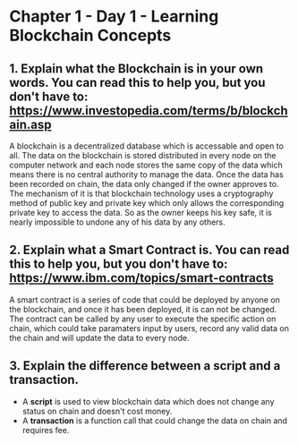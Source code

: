 # Chapter 1 - Day 1 - Learning Blockchain Concepts

## 1. Explain what the Blockchain is in your own words. You can read this to help you, but you don't have to: https://www.investopedia.com/terms/b/blockchain.asp

A blockchain is a decentralized database which is accessable and open to all. The data on the blockchain is stored distributed in every node on the computer network and each node stores the same copy of the data which means there is no central authority to manage the data. Once the data has been recorded on chain, the data only changed if the owner approves to. The mechanism of it is that blockchain technology uses a cryptography method of public key and private key which only allows the corresponding private key to access the data. So as the owner keeps his key safe, it is nearly impossible to undone any of his data by any others.  

## 2. Explain what a Smart Contract is. You can read this to help you, but you don't have to: https://www.ibm.com/topics/smart-contracts

A smart contract is a series of code that could be deployed by anyone on the blockchain, and once it has been deployed, it is can not be changed. The contract can be called by any user to execute the specific action on chain, which could take paramaters input by users, record any valid data on the chain and will update the data to every node.
  
## 3. Explain the difference between a script and a transaction.

- A **script** is used to view blockchain data which does not change any status on chain and doesn't cost money.
- A **transaction** is a function call that could change the data on chain and requires fee.

